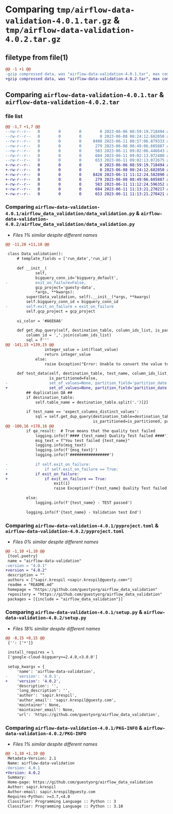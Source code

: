 # Comparing `tmp/airflow-data-validation-4.0.1.tar.gz` & `tmp/airflow-data-validation-4.0.2.tar.gz`

## filetype from file(1)

```diff
@@ -1 +1 @@
-gzip compressed data, was "airflow-data-validation-4.0.1.tar", max compression
+gzip compressed data, was "airflow-data-validation-4.0.2.tar", max compression
```

## Comparing `airflow-data-validation-4.0.1.tar` & `airflow-data-validation-4.0.2.tar`

### file list

```diff
@@ -1,7 +1,7 @@
--rw-r--r--   0        0        0        0 2023-06-06 08:59:19.718494 airflow-data-validation-4.0.1/README.md
--rw-r--r--   0        0        0        0 2023-06-08 08:24:12.682050 airflow-data-validation-4.0.1/airflow_data_validation/__init__.py
--rw-r--r--   0        0        0     8498 2023-06-11 08:57:06.879333 airflow-data-validation-4.0.1/airflow_data_validation/data_validation.py
--rw-r--r--   0        0        0      279 2023-06-08 08:49:06.605887 airflow-data-validation-4.0.1/airflow_data_validation/setup.py
--rw-r--r--   0        0        0      583 2023-06-11 09:02:06.446643 airflow-data-validation-4.0.1/pyproject.toml
--rw-r--r--   0        0        0      684 2023-06-11 09:02:13.072480 airflow-data-validation-4.0.1/setup.py
--rw-r--r--   0        0        0      653 2023-06-11 09:02:13.072675 airflow-data-validation-4.0.1/PKG-INFO
+-rw-r--r--   0        0        0        0 2023-06-06 08:59:19.718494 airflow-data-validation-4.0.2/README.md
+-rw-r--r--   0        0        0        0 2023-06-08 08:24:12.682050 airflow-data-validation-4.0.2/airflow_data_validation/__init__.py
+-rw-r--r--   0        0        0     8428 2023-06-11 11:12:24.582890 airflow-data-validation-4.0.2/airflow_data_validation/data_validation.py
+-rw-r--r--   0        0        0      279 2023-06-08 08:49:06.605887 airflow-data-validation-4.0.2/airflow_data_validation/setup.py
+-rw-r--r--   0        0        0      583 2023-06-11 11:12:24.596352 airflow-data-validation-4.0.2/pyproject.toml
+-rw-r--r--   0        0        0      684 2023-06-11 11:13:21.270217 airflow-data-validation-4.0.2/setup.py
+-rw-r--r--   0        0        0      653 2023-06-11 11:13:21.270421 airflow-data-validation-4.0.2/PKG-INFO
```

### Comparing `airflow-data-validation-4.0.1/airflow_data_validation/data_validation.py` & `airflow-data-validation-4.0.2/airflow_data_validation/data_validation.py`

 * *Files 1% similar despite different names*

```diff
@@ -11,20 +11,18 @@
 
 class Data_validation():
     # template_fields = ['run_date','run_id']
 
     def __init__(
             self,
             bigquery_conn_id='bigquery_default',
-            exit_on_failure=False,
             gcp_project='guesty-data',
             *args, **kwargs):
         super(Data_validation, self).__init__(*args, **kwargs)
         self.bigquery_conn_id = bigquery_conn_id
-        self.exit_on_failure = exit_on_failure
         self.gcp_project = gcp_project
 
     ui_color = '#A6E6A6'
 
     def get_dup_query(self, destination_table, column_ids_list, is_partitioned, partition_field):
         column_id = ','.join(column_ids_list)
         sql = f'''
@@ -141,15 +139,15 @@
                 integer_value = int(float_value)
                 return integer_value
             else:
                 raise Exception("Error: Unable to convert the value to an integer.")
 
     def test_data(self, destination_table, test_name, column_ids_list, min_value=None, max_value=None,
                   is_partitioned=False,
-                  set_of_values=None, partition_field='partition_date'):
+                  set_of_values=None, partition_field='partition_date',exit_on_failure=False):
         ## duplication QA ##
         if destination_table:
             self.table_name = destination_table.split('.')[2]
 
         if test_name == 'expect_columns_distinct_values':
             sql = self.get_dup_query(destination_table=destination_table, column_ids_list=column_ids_list,
                                      is_partitioned=is_partitioned, partition_field=partition_field)
@@ -180,16 +178,16 @@
         if qa_result:  # True means that the quality test failed
             logging.info(f'#### {test_name} Quality Test failed ####')
             msg_text = f"You test failed {test_name}"
             logging.info(msg_text)
             logging.info(f'{msg_text}')
             logging.info(f'#################')
 
-            if self.exit_on_failure:
-                if self.exit_on_failure == True:
+            if exit_on_failure:
+                if exit_on_failure == True:
                     exit(1)
                     raise Exception(f'{test_name} Quality Test failed')
 
         else:
             logging.info(f'{test_name} - TEST passed')
 
         logging.info(f'{test_name} - Validation test End')
```

### Comparing `airflow-data-validation-4.0.1/pyproject.toml` & `airflow-data-validation-4.0.2/pyproject.toml`

 * *Files 0% similar despite different names*

```diff
@@ -1,10 +1,10 @@
 [tool.poetry]
 name = "airflow-data-validation"
-version = "4.0.1"
+version = "4.0.2"
 description = ""
 authors = ["sapir.krespil <sapir.krespil@guesty.com>"]
 readme = "README.md"
 homepage = "https://github.com/guestyorg/airflow_data_validation"
 repository = "https://github.com/guestyorg/airflow_data_validation"
 packages = [{include = "airflow_data_validation"}]
```

### Comparing `airflow-data-validation-4.0.1/setup.py` & `airflow-data-validation-4.0.2/setup.py`

 * *Files 18% similar despite different names*

```diff
@@ -8,15 +8,15 @@
 {'': ['*']}
 
 install_requires = \
 ['google-cloud-bigquery>=2.4.0,<3.0.0']
 
 setup_kwargs = {
     'name': 'airflow-data-validation',
-    'version': '4.0.1',
+    'version': '4.0.2',
     'description': '',
     'long_description': '',
     'author': 'sapir.krespil',
     'author_email': 'sapir.krespil@guesty.com',
     'maintainer': None,
     'maintainer_email': None,
     'url': 'https://github.com/guestyorg/airflow_data_validation',
```

### Comparing `airflow-data-validation-4.0.1/PKG-INFO` & `airflow-data-validation-4.0.2/PKG-INFO`

 * *Files 1% similar despite different names*

```diff
@@ -1,10 +1,10 @@
 Metadata-Version: 2.1
 Name: airflow-data-validation
-Version: 4.0.1
+Version: 4.0.2
 Summary: 
 Home-page: https://github.com/guestyorg/airflow_data_validation
 Author: sapir.krespil
 Author-email: sapir.krespil@guesty.com
 Requires-Python: >=3.7,<4.0
 Classifier: Programming Language :: Python :: 3
 Classifier: Programming Language :: Python :: 3.10
```

